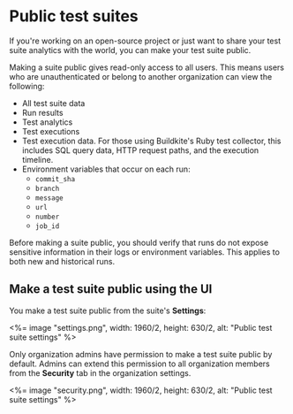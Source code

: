 # Public test suites

If you're working on an open-source project or just want to share your test suite analytics with the world, you can make your test suite public.

Making a suite public gives read-only access to all users. This means users who are unauthenticated or belong to another organization can view the following:

- All test suite data
- Run results
- Test analytics
- Test executions
- Test execution data. For those using Buildkite's Ruby test collector, this includes SQL query data, HTTP request paths, and the execution timeline.
- Environment variables that occur on each run:
    * `commit_sha`
    * `branch`
    * `message`
    * `url`
    * `number`
    * `job_id`

Before making a suite public, you should verify that runs do not expose sensitive information in their logs or environment variables. This applies to both new and historical runs.

## Make a test suite public using the UI

You make a test suite public from the suite's **Settings**:

<%= image "settings.png", width: 1960/2, height: 630/2, alt: "Public test suite settings" %>

Only organization admins have permission to make a test suite public by default. Admins can extend this permission to all organization members from the **Security** tab in the organization settings.

<%= image "security.png", width: 1960/2, height: 630/2, alt: "Public test suite settings" %>

